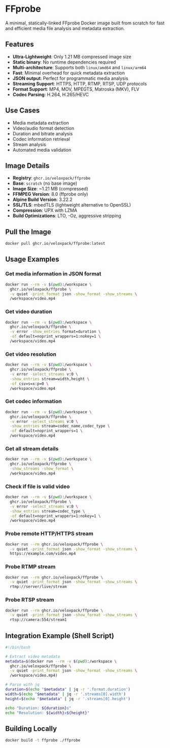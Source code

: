 # FFprobe

A minimal, statically-linked FFprobe Docker image built from scratch for fast and efficient media file analysis and metadata extraction.

## Features

- **Ultra-Lightweight**: Only 1.21 MB compressed image size
- **Static binary**: No runtime dependencies required
- **Multi-architecture**: Supports both `linux/amd64` and `linux/arm64`
- **Fast**: Minimal overhead for quick metadata extraction
- **JSON output**: Perfect for programmatic media analysis
- **Streaming Support**: HTTPS, HTTP, RTMP, RTSP, UDP protocols
- **Format Support**: MP4, MOV, MPEGTS, Matroska (MKV), FLV
- **Codec Parsing**: H.264, H.265/HEVC

## Use Cases

- Media metadata extraction
- Video/audio format detection
- Duration and bitrate analysis
- Codec information retrieval
- Stream analysis
- Automated media validation

## Image Details

- **Registry**: `ghcr.io/veloxpack/ffprobe`
- **Base**: `scratch` (no base image)
- **Image Size**: ~1.21 MB (compressed)
- **FFMPEG Version**: 8.0 (ffprobe only)
- **Alpine Build Version**: 3.22.2
- **SSL/TLS**: mbedTLS (lightweight alternative to OpenSSL)
- **Compression**: UPX with LZMA
- **Build Optimizations**: LTO, -Oz, aggressive stripping

## Pull the Image

```bash
docker pull ghcr.io/veloxpack/ffprobe:latest
```

## Usage Examples

### Get media information in JSON format

```bash
docker run --rm -v $(pwd):/workspace \
  ghcr.io/veloxpack/ffprobe \
  -v quiet -print_format json -show_format -show_streams \
  /workspace/video.mp4
```

### Get video duration

```bash
docker run --rm -v $(pwd):/workspace \
  ghcr.io/veloxpack/ffprobe \
  -v error -show_entries format=duration \
  -of default=noprint_wrappers=1:nokey=1 \
  /workspace/video.mp4
```

### Get video resolution

```bash
docker run --rm -v $(pwd):/workspace \
  ghcr.io/veloxpack/ffprobe \
  -v error -select_streams v:0 \
  -show_entries stream=width,height \
  -of csv=s=x:p=0 \
  /workspace/video.mp4
```

### Get codec information

```bash
docker run --rm -v $(pwd):/workspace \
  ghcr.io/veloxpack/ffprobe \
  -v error -select_streams v:0 \
  -show_entries stream=codec_name,codec_type \
  -of default=noprint_wrappers=1 \
  /workspace/video.mp4
```

### Get all stream details

```bash
docker run --rm -v $(pwd):/workspace \
  ghcr.io/veloxpack/ffprobe \
  -show_streams -show_format \
  /workspace/video.mp4
```

### Check if file is valid video

```bash
docker run --rm -v $(pwd):/workspace \
  ghcr.io/veloxpack/ffprobe \
  -v error -select_streams v:0 \
  -show_entries stream=codec_type \
  -of default=noprint_wrappers=1:nokey=1 \
  /workspace/video.mp4
```

### Probe remote HTTP/HTTPS stream

```bash
docker run --rm ghcr.io/veloxpack/ffprobe \
  -v quiet -print_format json -show_format -show_streams \
  https://example.com/video.mp4
```

### Probe RTMP stream

```bash
docker run --rm ghcr.io/veloxpack/ffprobe \
  -v quiet -print_format json -show_format -show_streams \
  rtmp://server/live/stream
```

### Probe RTSP stream

```bash
docker run --rm ghcr.io/veloxpack/ffprobe \
  -v quiet -print_format json -show_format -show_streams \
  rtsp://camera:554/stream1
```

## Integration Example (Shell Script)

```bash
#!/bin/bash

# Extract video metadata
metadata=$(docker run --rm -v $(pwd):/workspace \
  ghcr.io/veloxpack/ffprobe \
  -v quiet -print_format json -show_format -show_streams \
  /workspace/video.mp4)

# Parse with jq
duration=$(echo "$metadata" | jq -r '.format.duration')
width=$(echo "$metadata" | jq -r '.streams[0].width')
height=$(echo "$metadata" | jq -r '.streams[0].height')

echo "Duration: ${duration}s"
echo "Resolution: ${width}x${height}"
```

## Building Locally

```bash
docker build -t ffprobe ./ffprobe
```
